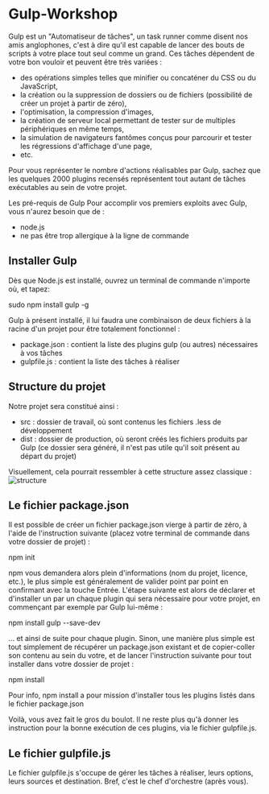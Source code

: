 # Gulp-Workshop

Gulp est un "Automatiseur de tâches", un task runner comme disent nos amis anglophones, c'est à dire qu'il est capable de lancer des bouts de scripts à votre place tout seul comme un grand.
Ces tâches dépendent de votre bon vouloir et peuvent être très variées :
<ul>
    <li>des opérations simples telles que minifier ou concaténer du CSS ou du JavaScript,</li>
    <li>la création ou la suppression de dossiers ou de fichiers (possibilité de créer un projet à partir de zéro),</li>
    <li>l'optimisation, la compression d'images,</li>
    <li>la création de serveur local permettant de tester sur de multiples périphériques en même temps,</li>
    <li>la simulation de navigateurs fantômes conçus pour parcourir et tester les régressions d'affichage d'une page,</li>
    <li>etc.</li>
 </ul>

Pour vous représenter le nombre d'actions réalisables par Gulp, sachez que les quelques 2000 plugins recensés représentent tout autant de tâches exécutables au sein de votre projet.

Les pré-requis de Gulp
Pour accomplir vos premiers exploits avec Gulp, vous n'aurez besoin que de :
   <ul>
    <li>node.js</li>
    <li>ne pas être trop allergique à la ligne de commande</li>
</ul>

## Installer Gulp

Dès que Node.js est installé, ouvrez un terminal de commande n'importe où, et tapez:

sudo npm install gulp -g


Gulp à présent installé, il lui faudra une combinaison de deux fichiers à la racine d'un projet pour être totalement fonctionnel :
<ul>
    <li>package.json : contient la liste des plugins gulp (ou autres) nécessaires à vos tâches</li>
    <li>gulpfile.js : contient la liste des tâches à réaliser</li>
 </ul>

## Structure du projet
Notre projet sera constitué ainsi :
<ul>
    <li>src : dossier de travail, où sont contenus les fichiers .less de développement</li>
    <li> dist : dossier de production, où seront créés les fichiers produits par Gulp (ce dossier sera généré, il n'est pas utile qu'il soit présent au départ du projet)</li>
</ul>
Visuellement, cela pourrait ressembler à cette structure assez classique :

<img src="https://www.alsacreations.com/xmedia/doc/original/structure.png" alt="structure">




## Le fichier package.json
Il est possible de créer un fichier package.json vierge à partir de zéro, à l'aide de l'instruction suivante (placez votre terminal de commande dans votre dossier de projet) :

npm init

npm vous demandera alors plein d'informations (nom du projet, licence, etc.), le plus simple est généralement de valider point par point en confirmant avec la touche Entrée.
L'étape suivante est alors de déclarer et d'installer un par un chaque plugin qui sera nécessaire pour votre projet, en commençant par exemple par Gulp lui-même :

npm install gulp --save-dev

... et ainsi de suite pour chaque plugin.
Sinon, une manière plus simple est tout simplement de récupérer un package.json existant et de copier-coller son contenu au sein du votre, et de lancer l'instruction suivante pour tout installer dans votre dossier de projet :

npm install

Pour info, npm install a pour mission d'installer tous les plugins listés dans le fichier package.json

Voilà, vous avez fait le gros du boulot. Il ne reste plus qu'à donner les instruction pour la bonne exécution de ces plugins, via le fichier gulpfile.js.

## Le fichier gulpfile.js

Le fichier gulpfile.js s'occupe de gérer les tâches à réaliser, leurs options, leurs sources et destination. Bref, c'est le chef d'orchestre (après vous).
